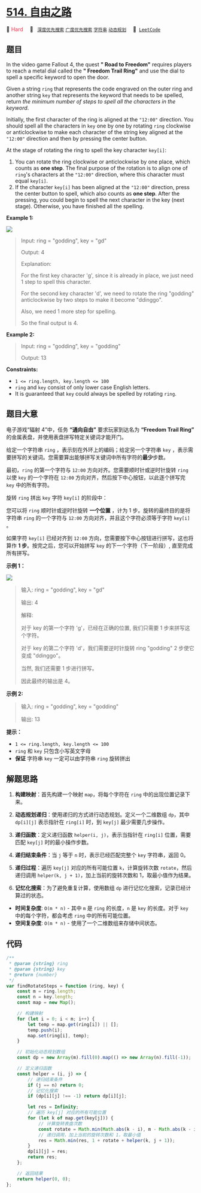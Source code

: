 # [514. 自由之路](https://leetcode.com/problems/freedom-trail)

🔴 <font color=#ff334b>Hard</font>&emsp; 🔖&ensp; [`深度优先搜索`](/leetcode/outline/tag/depth-first-search.md) [`广度优先搜索`](/leetcode/outline/tag/breadth-first-search.md) [`字符串`](/leetcode/outline/tag/string.md) [`动态规划`](/leetcode/outline/tag/dynamic-programming.md)&emsp; 🔗&ensp;[`LeetCode`](https://leetcode.com/problems/freedom-trail/)

## 题目

In the video game Fallout 4, the quest **" Road to Freedom"** requires players
to reach a metal dial called the **" Freedom Trail Ring"** and use the dial to
spell a specific keyword to open the door.

Given a string `ring` that represents the code engraved on the outer ring and
another string `key` that represents the keyword that needs to be spelled,
return _the minimum number of steps to spell all the characters in the
keyword_.

Initially, the first character of the ring is aligned at the `"12:00"`
direction. You should spell all the characters in `key` one by one by rotating
`ring` clockwise or anticlockwise to make each character of the string key
aligned at the `"12:00"` direction and then by pressing the center button.

At the stage of rotating the ring to spell the key character `key[i]`:

1. You can rotate the ring clockwise or anticlockwise by one place, which counts as **one step**. The final purpose of the rotation is to align one of `ring`'s characters at the `"12:00"` direction, where this character must equal `key[i]`.
2. If the character `key[i]` has been aligned at the `"12:00"` direction, press the center button to spell, which also counts as **one step**. After the pressing, you could begin to spell the next character in the key (next stage). Otherwise, you have finished all the spelling.

**Example 1:**

![](https://assets.leetcode.com/uploads/2018/10/22/ring.jpg)

> Input: ring = "godding", key = "gd"
>
> Output: 4
>
> Explanation:
>
> For the first key character 'g', since it is already in place, we just need 1 step to spell this character.
>
> For the second key character 'd', we need to rotate the ring "godding" anticlockwise by two steps to make it become "ddinggo".
>
> Also, we need 1 more step for spelling.
>
> So the final output is 4.

**Example 2:**

> Input: ring = "godding", key = "godding"
>
> Output: 13

**Constraints:**

- `1 <= ring.length, key.length <= 100`
- `ring` and `key` consist of only lower case English letters.
- It is guaranteed that `key` could always be spelled by rotating `ring`.

## 题目大意

电子游戏“辐射 4”中，任务 **“通向自由”** 要求玩家到达名为 **“Freedom Trail Ring”** 的金属表盘，并使用表盘拼写特定关键词才能开门。

给定一个字符串 `ring` ，表示刻在外环上的编码；给定另一个字符串 `key` ，表示需要拼写的关键词。您需要算出能够拼写关键词中所有字符的**最少**步数。

最初，`ring` 的第一个字符与 `12:00` 方向对齐。您需要顺时针或逆时针旋转 `ring` 以使 `key` 的一个字符在 `12:00` 方向对齐，然后按下中心按钮，以此逐个拼写完 `key` 中的所有字符。

旋转 `ring` 拼出 `key` 字符 `key[i]` 的阶段中：

您可以将 `ring` 顺时针或逆时针旋转 **一个位置** ，计为 1 步。旋转的最终目的是将字符串 `ring` 的一个字符与 `12:00` 方向对齐，并且这个字符必须等于字符 `key[i]` 。

如果字符 `key[i]` 已经对齐到 `12:00` 方向，您需要按下中心按钮进行拼写，这也将算作 **1 步**。按完之后，您可以开始拼写 `key` 的下一个字符（下一阶段）, 直至完成所有拼写。

**示例 1：**

![](https://assets.leetcode.com/uploads/2018/10/22/ring.jpg)

> 输入: ring = "godding", key = "gd"
>
> 输出: 4
>
> 解释:
>
> 对于 key 的第一个字符 'g'，已经在正确的位置, 我们只需要 1 步来拼写这个字符。
>
> 对于 key 的第二个字符 'd'，我们需要逆时针旋转 ring "godding" 2 步使它变成 "ddinggo"。
>
> 当然, 我们还需要 1 步进行拼写。
>
> 因此最终的输出是 4。

**示例 2:**

> 输入: ring = "godding", key = "godding"
>
> 输出: 13

**提示：**

- `1 <= ring.length, key.length <= 100`
- `ring` 和 `key` 只包含小写英文字母
- **保证** 字符串 `key` 一定可以由字符串 `ring` 旋转拼出

## 解题思路

1. **构建映射**：首先构建一个映射 `map`，将每个字符在 `ring` 中的出现位置记录下来。

2. **动态规划递归**：使用递归的方式进行动态规划。定义一个二维数组 `dp`，其中 `dp[i][j]` 表示指针在 `ring[i]` 时，到 `key[j]` 最少需要几步操作。

3. **递归函数**：定义递归函数 `helper(i, j)`，表示当指针在 `ring[i]` 位置，需要匹配 `key[j]` 时的最小操作步数。

4. **递归结束条件**：当 `j` 等于 `n` 时，表示已经匹配完整个 `key` 字符串，返回 0。

5. **递归过程**：遍历 `key[j]` 对应的所有可能位置 `k`，计算旋转次数 `rotate`，然后递归调用 `helper(k, j + 1)`，加上当前的旋转次数和 1，取最小值作为结果。

6. **记忆化搜索**：为了避免重复计算，使用数组 `dp` 进行记忆化搜索，记录已经计算过的状态。

- **时间复杂度**: `O(m * n)` - 其中 `m` 是 `ring` 的长度，`n` 是 `key` 的长度。对于 `key` 中的每个字符，都会考虑 `ring` 中的所有可能位置。
- **空间复杂度**: `O(m * n)` - 使用了一个二维数组来存储中间状态。

## 代码

```javascript
/**
 * @param {string} ring
 * @param {string} key
 * @return {number}
 */
var findRotateSteps = function (ring, key) {
	const m = ring.length;
	const n = key.length;
	const map = new Map();

	// 构建映射
	for (let i = 0; i < m; i++) {
		let temp = map.get(ring[i]) || [];
		temp.push(i);
		map.set(ring[i], temp);
	}

	// 初始化动态规划数组
	const dp = new Array(m).fill(0).map(() => new Array(n).fill(-1));

	// 定义递归函数
	const helper = (i, j) => {
		// 递归结束条件
		if (j == n) return 0;
		// 记忆化搜索
		if (dp[i][j] !== -1) return dp[i][j];

		let res = Infinity;
		// 遍历 key[j] 对应的所有可能位置
		for (let k of map.get(key[j])) {
			// 计算旋转表盘次数
			const rotate = Math.min(Math.abs(k - i), m - Math.abs(k - i));
			// 递归调用，加上当前的旋转次数和 1，取最小值
			res = Math.min(res, 1 + rotate + helper(k, j + 1));
		}
		dp[i][j] = res;
		return res;
	};

	// 返回结果
	return helper(0, 0);
};
```
